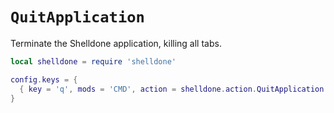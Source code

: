 # `QuitApplication`

Terminate the Shelldone application, killing all tabs.

```lua
local shelldone = require 'shelldone'

config.keys = {
  { key = 'q', mods = 'CMD', action = shelldone.action.QuitApplication },
}
```


